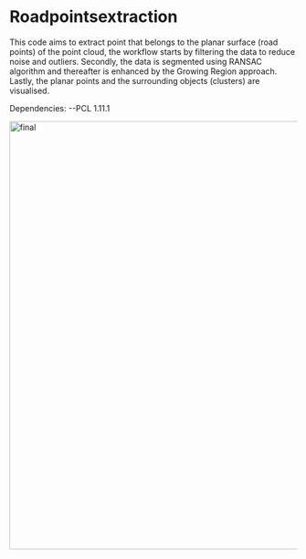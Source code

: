 # Roadpointsextraction
This code aims to extract point that belongs to the planar surface (road points) of the point cloud, the workflow starts by filtering the data to reduce noise and outliers. Secondly, the data is segmented using RANSAC algorithm and thereafter is enhanced by the Growing Region approach. Lastly, the planar points and the surrounding objects (clusters) are visualised.

Dependencies: 
--PCL 1.11.1

<img width="750" alt="final" src="https://user-images.githubusercontent.com/77553951/122672188-83d05680-d1ca-11eb-8136-1bf4e497c419.png">
